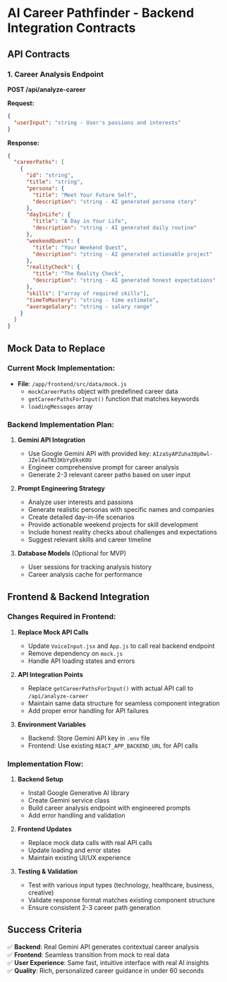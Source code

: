 # AI Career Pathfinder - Backend Integration Contracts

## API Contracts

### 1. Career Analysis Endpoint
**POST /api/analyze-career**

**Request:**
```json
{
  "userInput": "string - User's passions and interests"
}
```

**Response:**
```json
{
  "careerPaths": [
    {
      "id": "string",
      "title": "string", 
      "persona": {
        "title": "Meet Your Future Self",
        "description": "string - AI generated persona story"
      },
      "dayInLife": {
        "title": "A Day in Your Life",
        "description": "string - AI generated daily routine"
      },
      "weekendQuest": {
        "title": "Your Weekend Quest", 
        "description": "string - AI generated actionable project"
      },
      "realityCheck": {
        "title": "The Reality Check",
        "description": "string - AI generated honest expectations"
      },
      "skills": ["array of required skills"],
      "timeToMastery": "string - time estimate",
      "averageSalary": "string - salary range"
    }
  ]
}
```

## Mock Data to Replace

### Current Mock Implementation:
- **File**: `/app/frontend/src/data/mock.js`
  - `mockCareerPaths` object with predefined career data
  - `getCareerPathsForInput()` function that matches keywords
  - `loadingMessages` array

### Backend Implementation Plan:

1. **Gemini API Integration**
   - Use Google Gemini API with provided key: `AIzaSyAPZuha38p0wl-JZel4aTN33KbYyDksK0U`
   - Engineer comprehensive prompt for career analysis
   - Generate 2-3 relevant career paths based on user input

2. **Prompt Engineering Strategy**
   - Analyze user interests and passions
   - Generate realistic personas with specific names and companies
   - Create detailed day-in-life scenarios
   - Provide actionable weekend projects for skill development
   - Include honest reality checks about challenges and expectations
   - Suggest relevant skills and career timeline

3. **Database Models** (Optional for MVP)
   - User sessions for tracking analysis history
   - Career analysis cache for performance

## Frontend & Backend Integration

### Changes Required in Frontend:

1. **Replace Mock API Calls**
   - Update `VoiceInput.jsx` and `App.js` to call real backend endpoint
   - Remove dependency on `mock.js` 
   - Handle API loading states and errors

2. **API Integration Points**
   - Replace `getCareerPathsForInput()` with actual API call to `/api/analyze-career`
   - Maintain same data structure for seamless component integration
   - Add proper error handling for API failures

3. **Environment Variables**
   - Backend: Store Gemini API key in `.env` file
   - Frontend: Use existing `REACT_APP_BACKEND_URL` for API calls

### Implementation Flow:

1. **Backend Setup**
   - Install Google Generative AI library
   - Create Gemini service class
   - Build career analysis endpoint with engineered prompts
   - Add error handling and validation

2. **Frontend Updates**
   - Replace mock data calls with real API calls
   - Update loading and error states
   - Maintain existing UI/UX experience

3. **Testing & Validation**
   - Test with various input types (technology, healthcare, business, creative)
   - Validate response format matches existing component structure
   - Ensure consistent 2-3 career path generation

## Success Criteria

✅ **Backend**: Real Gemini API generates contextual career analysis  
✅ **Frontend**: Seamless transition from mock to real data  
✅ **User Experience**: Same fast, intuitive interface with real AI insights  
✅ **Quality**: Rich, personalized career guidance in under 60 seconds